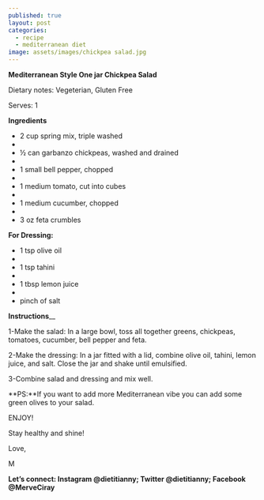 ```yaml
---
published: true
layout: post
categories:
  - recipe
  - mediterranean diet
image: assets/images/chickpea salad.jpg
---
```



**Mediterranean Style One jar Chickpea Salad**

Dietary notes: Vegeterian, Gluten Free

Serves: 1

**Ingredients**

- 2 cup spring mix, triple washed
- 
- ½ can garbanzo chickpeas, washed and drained
- 
- 1 small bell pepper, chopped 
- 
- 1 medium tomato, cut into cubes 
- 
- 1 medium cucumber, chopped 
- 
- 3 oz feta crumbles



**For Dressing:**

- 1 tsp olive oil
- 
- 1 tsp tahini
- 
- 1 tbsp lemon juice
- 
- pinch of salt

**Instructions**__

1-Make the salad: In a large bowl, toss all together greens, chickpeas, tomatoes, cucumber, bell pepper and feta. 

2-Make the dressing: In a jar fitted with a lid, combine olive oil, tahini, lemon juice, and salt. Close the jar and shake until emulsified.

3-Combine salad and dressing and mix well.

**PS:**If you want to add more Mediterranean vibe you can add some green olives to your salad.


ENJOY!

Stay healthy and shine!
 
Love,

M

**Let’s connect: Instagram @dietitianny; Twitter @dietitianny; Facebook @MerveCiray**
